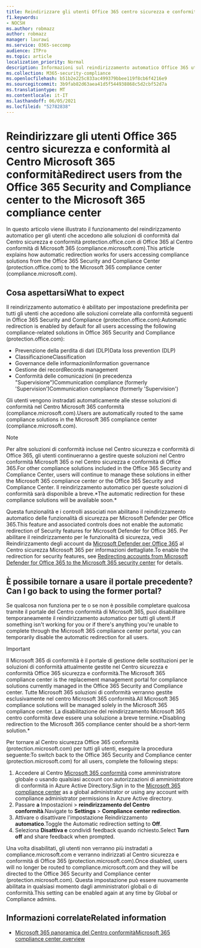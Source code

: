 ```yaml
---
title: Reindirizzare gli utenti Office 365 centro sicurezza e conformità al Centro Microsoft 365 conformità
f1.keywords:
- NOCSH
ms.author: robmazz
author: robmazz
manager: laurawi
ms.service: O365-seccomp
audience: ITPro
ms.topic: article
localization_priority: Normal
description: Informazioni sul reindirizzamento automatico Office 365 utenti del Centro sicurezza e conformità al Centro Microsoft 365 conformità..
ms.collection: M365-security-compliance
ms.openlocfilehash: b51b2e225c833ac499379bbee119f8cb6f4216e9
ms.sourcegitcommit: 3b9fab82d63aea41d5f544938868c5d2cbf52d7a
ms.translationtype: MT
ms.contentlocale: it-IT
ms.lasthandoff: 06/05/2021
ms.locfileid: "52782838"
---
```

# <a name="redirect-users-from-the-office-365-security-and-compliance-center-to-the-microsoft-365-compliance-center"></a><span data-ttu-id="5f13b-103">Reindirizzare gli utenti Office 365 centro sicurezza e conformità al Centro Microsoft 365 conformità</span><span class="sxs-lookup"><span data-stu-id="5f13b-103">Redirect users from the Office 365 Security and Compliance center to the Microsoft 365 compliance center</span></span>

<span data-ttu-id="5f13b-104">In questo articolo viene illustrato il funzionamento del reindirizzamento automatico per gli utenti che accedono alle soluzioni di conformità dal Centro sicurezza e conformità protection.office.com di Office 365 al Centro conformità di Microsoft 365 (compliance.microsoft.com).</span><span class="sxs-lookup"><span data-stu-id="5f13b-104">This article explains how automatic redirection works for users accessing compliance solutions from the Office 365 Security and Compliance Center (protection.office.com) to the Microsoft 365 compliance center (compliance.microsoft.com).</span></span>

## <a name="what-to-expect"></a><span data-ttu-id="5f13b-105">Cosa aspettarsi</span><span class="sxs-lookup"><span data-stu-id="5f13b-105">What to expect</span></span>

<span data-ttu-id="5f13b-106">Il reindirizzamento automatico è abilitato per impostazione predefinita per tutti gli utenti che accedono alle soluzioni correlate alla conformità seguenti in Office 365 Security and Compliance (protection.office.com):</span><span class="sxs-lookup"><span data-stu-id="5f13b-106">Automatic redirection is enabled by default for all users accessing the following compliance-related solutions in Office 365 Security and Compliance (protection.office.com):</span></span>

- <span data-ttu-id="5f13b-107">Prevenzione della perdita di dati (DLP)</span><span class="sxs-lookup"><span data-stu-id="5f13b-107">Data loss prevention (DLP)</span></span>
- <span data-ttu-id="5f13b-108">Classificazione</span><span class="sxs-lookup"><span data-stu-id="5f13b-108">Classification</span></span>
- <span data-ttu-id="5f13b-109">Governance delle informazioni</span><span class="sxs-lookup"><span data-stu-id="5f13b-109">Information governance</span></span>
- <span data-ttu-id="5f13b-110">Gestione dei record</span><span class="sxs-lookup"><span data-stu-id="5f13b-110">Records management</span></span>
- <span data-ttu-id="5f13b-111">Conformità delle comunicazioni (in precedenza "Supervisione")Communication compliance (formerly 'Supervision')</span><span class="sxs-lookup"><span data-stu-id="5f13b-111">Communication compliance (formerly 'Supervision')</span></span>

<span data-ttu-id="5f13b-112">Gli utenti vengono instradati automaticamente alle stesse soluzioni di conformità nel Centro Microsoft 365 conformità (compliance.microsoft.com).</span><span class="sxs-lookup"><span data-stu-id="5f13b-112">Users are automatically routed to the same compliance solutions in the Microsoft 365 compliance center (compliance.microsoft.com).</span></span>

>[!NOTE]
><span data-ttu-id="5f13b-113">Per altre soluzioni di conformità incluse nel Centro sicurezza e conformità di Office 365, gli utenti continueranno a gestire queste soluzioni nel Centro conformità Microsoft 365 o nel Centro sicurezza e conformità di Office 365.</span><span class="sxs-lookup"><span data-stu-id="5f13b-113">For other compliance solutions included in the Office 365 Security and Compliance Center, users will continue to manage these solutions in either the Microsoft 365 compliance center or the Office 365 Security and Compliance Center.</span></span> <span data-ttu-id="5f13b-114">Il reindirizzamento automatico per queste soluzioni di conformità sarà disponibile a breve.\*</span><span class="sxs-lookup"><span data-stu-id="5f13b-114">The automatic redirection for these compliance solutions will be available soon.\*</span></span>

<span data-ttu-id="5f13b-115">Questa funzionalità e i controlli associati non abilitano il reindirizzamento automatico delle funzionalità di sicurezza per Microsoft Defender per Office 365.</span><span class="sxs-lookup"><span data-stu-id="5f13b-115">This feature and associated controls does not enable the automatic redirection of Security features for Microsoft Defender for Office 365.</span></span> <span data-ttu-id="5f13b-116">Per abilitare il reindirizzamento per le funzionalità di sicurezza, vedi Reindirizzamento degli account da [Microsoft Defender per Office 365](/microsoft-365/security/defender/microsoft-365-security-mdo-redirection) al Centro sicurezza Microsoft 365 per informazioni dettagliate.</span><span class="sxs-lookup"><span data-stu-id="5f13b-116">To enable the redirection for security features, see [Redirecting accounts from Microsoft Defender for Office 365 to the Microsoft 365 security center](/microsoft-365/security/defender/microsoft-365-security-mdo-redirection) for details.</span></span>

## <a name="can-i-go-back-to-using-the-former-portal"></a><span data-ttu-id="5f13b-117">È possibile tornare a usare il portale precedente?</span><span class="sxs-lookup"><span data-stu-id="5f13b-117">Can I go back to using the former portal?</span></span>

<span data-ttu-id="5f13b-118">Se qualcosa non funziona per te o se non è possibile completare qualcosa tramite il portale del Centro conformità di Microsoft 365, puoi disabilitare temporaneamente il reindirizzamento automatico per tutti gli utenti.</span><span class="sxs-lookup"><span data-stu-id="5f13b-118">If something isn't working for you or if there's anything you're unable to complete through the Microsoft 365 compliance center portal, you can temporarily disable the automatic redirection for all users.</span></span>

>[!IMPORTANT]
><span data-ttu-id="5f13b-119">Il Microsoft 365 di conformità è il portale di gestione delle sostituzioni per le soluzioni di conformità attualmente gestite nel Centro sicurezza e conformità Office 365 sicurezza e conformità.</span><span class="sxs-lookup"><span data-stu-id="5f13b-119">The Microsoft 365 compliance center is the replacement management portal for compliance solutions currently managed in the Office 365 Security and Compliance center.</span></span> <span data-ttu-id="5f13b-120">Tutte Microsoft 365 soluzioni di conformità verranno gestite esclusivamente nel centro Microsoft 365 conformità.</span><span class="sxs-lookup"><span data-stu-id="5f13b-120">All Microsoft 365 compliance solutions will be managed solely in the Microsoft 365 compliance center.</span></span> <span data-ttu-id="5f13b-121">La disabilitazione del reindirizzamento Microsoft 365 centro conformità deve essere una soluzione a breve termine.\*</span><span class="sxs-lookup"><span data-stu-id="5f13b-121">Disabling redirection to the Microsoft 365 compliance center should be a short-term solution.\*</span></span>

<span data-ttu-id="5f13b-122">Per tornare al Centro sicurezza Office 365 conformità (protection.microsoft.com) per tutti gli utenti, eseguire la procedura seguente:</span><span class="sxs-lookup"><span data-stu-id="5f13b-122">To switch back to the Office 365 Security and Compliance center (protection.microsoft.com) for all users, complete the following steps:</span></span>

1. <span data-ttu-id="5f13b-123">Accedere al Centro [Microsoft 365 conformità](https://compliance.microsoft.com) come amministratore globale o usando qualsiasi account con autorizzazioni di amministratore di conformità in Azure Active Directory.</span><span class="sxs-lookup"><span data-stu-id="5f13b-123">Sign in to the [Microsoft 365 compliance center](https://compliance.microsoft.com) as a global administrator or using any account with compliance administrator permissions in Azure Active directory.</span></span>
2. <span data-ttu-id="5f13b-124">Passare **a** Impostazioni  >  **reindirizzamento del Centro conformità**.</span><span class="sxs-lookup"><span data-stu-id="5f13b-124">Navigate to **Settings** > **Compliance center redirection**.</span></span>
3. <span data-ttu-id="5f13b-125">Attivare o disattivare l'impostazione Reindirizzamento **automatico**.</span><span class="sxs-lookup"><span data-stu-id="5f13b-125">Toggle the Automatic redirection setting to **Off**.</span></span>
4. <span data-ttu-id="5f13b-126">Seleziona **Disattiva e** condividi feedback quando richiesto.</span><span class="sxs-lookup"><span data-stu-id="5f13b-126">Select **Turn off** and share feedback when prompted.</span></span>

<span data-ttu-id="5f13b-127">Una volta disabilitati, gli utenti non verranno più instradati a compliance.microsoft.com e verranno indirizzati al Centro sicurezza e conformità di Office 365 (protection.microsoft.com).</span><span class="sxs-lookup"><span data-stu-id="5f13b-127">Once disabled, users will no longer be routed to compliance.microsoft.com and they will be directed to the Office 365 Security and Compliance center (protection.microsoft.com).</span></span> <span data-ttu-id="5f13b-128">Questa impostazione può essere nuovamente abilitata in qualsiasi momento dagli amministratori globali o di conformità.</span><span class="sxs-lookup"><span data-stu-id="5f13b-128">This setting can be enabled again at any time by Global or Compliance admins.</span></span>

## <a name="related-information"></a><span data-ttu-id="5f13b-129">Informazioni correlate</span><span class="sxs-lookup"><span data-stu-id="5f13b-129">Related information</span></span>

- [<span data-ttu-id="5f13b-130">Microsoft 365 panoramica del Centro conformità</span><span class="sxs-lookup"><span data-stu-id="5f13b-130">Microsoft 365 compliance center overview</span></span>](/microsoft-365/compliance/microsoft-365-compliance-center)
